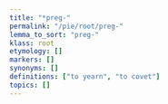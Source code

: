 ```yaml
---
title: "*preg-"
permalink: "/pie/root/preg-"
lemma_to_sort: "preg-"
klass: root
etymology: []
markers: []
synonyms: []
definitions: ["to yearn", "to covet"]
topics: []
---
```

